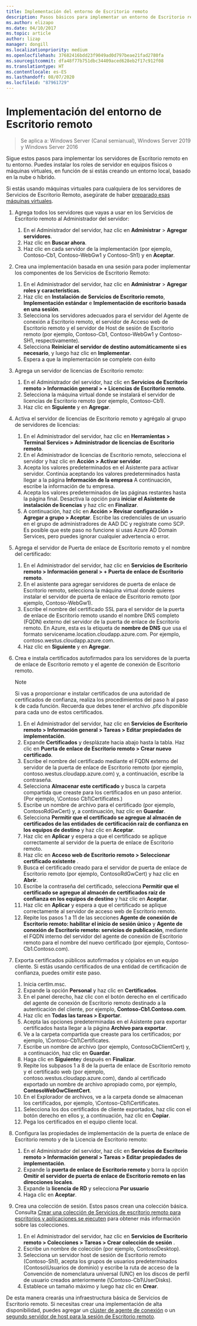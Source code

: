 ```yaml
---
title: Implementación del entorno de Escritorio remoto
description: Pasos básicos para implementar un entorno de Escritorio remoto.
ms.author: elizapo
ms.date: 04/10/2017
ms.topic: article
author: lizap
manager: dongill
ms.localizationpriority: medium
ms.openlocfilehash: 37682416bdd23f9049ad0d797beae21fad2780fa
ms.sourcegitcommit: dfa48f77b751dbc34409aced628eb2f17c912f08
ms.translationtype: HT
ms.contentlocale: es-ES
ms.lasthandoff: 08/07/2020
ms.locfileid: "87961729"
---
```

# <a name="deploy-your-remote-desktop-environment"></a>Implementación del entorno de Escritorio remoto

>Se aplica a: Windows Server (Canal semianual), Windows Server 2019 y Windows Server 2016

Sigue estos pasos para implementar los servidores de Escritorio remoto en tu entorno. Puedes instalar los roles de servidor en equipos físicos o máquinas virtuales, en función de si estás creando un entorno local, basado en la nube o híbrido.

Si estás usando máquinas virtuales para cualquiera de los servidores de Servicios de Escritorio Remoto, asegúrate de haber [preparado esas máquinas virtuales](rds-prepare-vms.md).


1.  Agrega todos los servidores que vayas a usar en los Servicios de Escritorio remoto al Administrador del servidor:
    1.  En el Administrador del servidor, haz clic en **Administrar** > **Agregar servidores**.
    2.  Haz clic en **Buscar ahora**.
    3.  Haz clic en cada servidor de la implementación (por ejemplo, Contoso-Cb1, Contoso-WebGw1 y Contoso-Sh1) y en **Aceptar**.
2.  Crea una implementación basada en una sesión para poder implementar los componentes de los Servicios de Escritorio Remoto:
    1.  En el Administrador del servidor, haz clic en **Administrar** > **Agregar roles y características**.
    2.  Haz clic en **Instalación de Servicios de Escritorio remoto**, **Implementación estándar** e **Implementación de escritorio basada en una sesión**.
    3.  Selecciona los servidores adecuados para el servidor del Agente de conexión a Escritorio remoto, el servidor de Acceso web de Escritorio remoto y el servidor de Host de sesión de Escritorio remoto (por ejemplo, Contoso-Cb1, Contoso-WebGw1 y Contoso-SH1, respectivamente).
    4.  Selecciona **Reiniciar el servidor de destino automáticamente si es necesario**, y luego haz clic en **Implementar**.
    5.  Espera a que la implementación se complete con éxito
3.  Agrega un servidor de licencias de Escritorio remoto:
    1.  En el Administrador del servidor, haz clic en **Servicios de Escritorio remoto > Información general > + Licencias de Escritorio remoto**.
    2.  Selecciona la máquina virtual donde se instalará el servidor de licencias de Escritorio remoto (por ejemplo, Contoso-Cb1).
    3.  Haz clic en **Siguiente** y en **Agregar**.
4.  Activa el servidor de licencias de Escritorio remoto y agrégalo al grupo de servidores de licencias:
    1.  En el Administrador del servidor, haz clic en **Herramientas > Terminal Services > Administrador de licencias de Escritorio remoto**.
    2.  En el Administrador de licencias de Escritorio remoto, selecciona el servidor y haz clic en **Acción > Activar servidor**.
    3.  Acepta los valores predeterminados en el Asistente para activar servidor. Continúa aceptando los valores predeterminados hasta llegar a la página **Información de la empresa** A continuación, escribe la información de tu empresa.
    4.  Acepta los valores predeterminados de las páginas restantes hasta la página final. Desactiva la opción para **iniciar el Asistente de instalación de licencias** y haz clic en **Finalizar**.
    5.  A continuación, haz clic en **Acción > Revisar configuración > Agregar a grupo > Aceptar**. Escribe las credenciales de un usuario en el grupo de administradores de AAD DC y regístrate como SCP. Es posible que este paso no funcione si usas Azure AD Domain Services, pero puedes ignorar cualquier advertencia o error.
5.  Agrega el servidor de Puerta de enlace de Escritorio remoto y el nombre del certificado:
    1.  En el Administrador del servidor, haz clic en **Servicios de Escritorio remoto > Información general > + Puerta de enlace de Escritorio remoto**.
    2.  En el asistente para agregar servidores de puerta de enlace de Escritorio remoto, selecciona la máquina virtual donde quieres instalar el servidor de puerta de enlace de Escritorio remoto (por ejemplo, Contoso-WebGw1).
    3.  Escribe el nombre del certificado SSL para el servidor de la puerta de enlace de Escritorio remoto usando el nombre DNS completo (FQDN) externo del servidor de la puerta de enlace de Escritorio remoto. En Azure, esta es la etiqueta de **nombre de DNS** que usa el formato servicename.location.cloudapp.azure.com. Por ejemplo, contoso.westus.cloudapp.azure.com.
    4.  Haz clic en **Siguiente** y en **Agregar**.
6.  Crea e instala certificados autofirmados para los servidores de la puerta de enlace de Escritorio remoto y el agente de conexión de Escritorio remoto.

       > [!NOTE]
       > Si vas a proporcionar e instalar certificados de una autoridad de certificados de confianza, realiza los procedimientos del paso h al paso k de cada función. Recuerda que debes tener el archivo .pfx disponible para cada uno de estos certificados.

    1.  En el Administrador del servidor, haz clic en **Servicios de Escritorio remoto > Información general > Tareas > Editar propiedades de implementación**.
    2.  Expande **Certificados** y desplázate hacia abajo hasta la tabla. Haz clic en **Puerta de enlace de Escritorio remoto > Crear nuevo certificado**.
    3.  Escribe el nombre del certificado mediante el FQDN externo del servidor de la puerta de enlace de Escritorio remoto (por ejemplo, contoso.westus.cloudapp.azure.com) y, a continuación, escribe la contraseña.
    4.  Selecciona **Almacenar este certificado** y busca la carpeta compartida que creaste para los certificados en un paso anterior. (Por ejemplo, \Contoso Cb1\Certificates.)
    5.  Escribe un nombre de archivo para el certificado (por ejemplo, ContosoRdGwCert) y, a continuación, haz clic en **Guardar**.
    6.  Selecciona **Permitir que el certificado se agregue al almacén de certificados de las entidades de certificación raíz de confianza en los equipos de destino** y haz clic en **Aceptar**.
    7.  Haz clic en **Aplicar** y espera a que el certificado se aplique correctamente al servidor de la puerta de enlace de Escritorio remoto.
    8.  Haz clic en **Acceso web de Escritorio remoto > Seleccionar certificado existente** .
    9.  Busca el certificado creado para el servidor de puerta de enlace de Escritorio remoto (por ejemplo, ContosoRdGwCert) y haz clic en **Abrir**.
    10. Escribe la contraseña del certificado, selecciona **Permitir que el certificado se agregue al almacén de certificados raíz de confianza en los equipos de destino** y haz clic en **Aceptar**.
    11. Haz clic en **Aplicar** y espera a que el certificado se aplique correctamente al servidor de acceso web de Escritorio remoto.
    12. Repite los pasos 1 a 11 de las secciones **Agente de conexión de Escritorio remoto: habilitar el inicio de sesión único** y **Agente de conexión de Escritorio remoto: servicios de publicación**, mediante el FQDN interno del servidor del agente de conexión de Escritorio remoto para el nombre del nuevo certificado (por ejemplo, Contoso-Cb1.Contoso.com).
7.  Exporta certificados públicos autofirmados y cópialos en un equipo cliente. Si estás usando certificados de una entidad de certificación de confianza, puedes omitir este paso.
    1.  Inicia certlm.msc.
    2.  Expande la opción **Personal** y haz clic en **Certificados**.
    3.  En el panel derecho, haz clic con el botón derecho en el certificado del agente de conexión de Escritorio remoto destinado a la autenticación del cliente, por ejemplo, **Contoso-Cb1.Contoso.com**.
    4.  Haz clic en **Todas las tareas > Exportar**.
    5.  Acepta las opciones predeterminadas en el Asistente para exportar certificados hasta llegar a la página **Archivo para exportar**.
    6.  Ve a la carpeta compartida que creaste para los certificados; por ejemplo, \Contoso-Cb1\Certificates.
    7.  Escribe un nombre de archivo (por ejemplo, ContosoCbClientCert) y, a continuación, haz clic en **Guardar**.
    8.  Haga clic en **Siguiente**y después en **Finalizar**.
    9.  Repite los subpasos 1 a 8 de la puerta de enlace de Escritorio remoto y el certificado web (por ejemplo, contoso.westus.cloudapp.azure.com), dando al certificado exportado un nombre de archivo apropiado como, por ejemplo, **ContosoWebGwClientCert**.
    10. En el Explorador de archivos, ve a la carpeta donde se almacenan los certificados, por ejemplo, \Contoso-Cb1\Certificates.
    11. Selecciona los dos certificados de cliente exportados, haz clic con el botón derecho en ellos y, a continuación, haz clic en **Copiar**.
    12. Pega los certificados en el equipo cliente local.
8.  Configura las propiedades de implementación de la puerta de enlace de Escritorio remoto y de la Licencia de Escritorio remoto:
    1.  En el Administrador del servidor, haz clic en **Servicios de Escritorio remoto > Información general > Tareas > Editar propiedades de implementación**.
    2.  Expande la **puerta de enlace de Escritorio remoto** y borra la opción **Omitir el servidor de puerta de enlace de Escritorio remoto en las direcciones locales**.
    3.  Expande la **licencia de RD** y selecciona **Por usuario**
    4.  Haga clic en **Aceptar**.
10. Crea una colección de sesión. Estos pasos crean una colección básica. Consulta [Crear una colección de Servicios de escritorio remoto para escritorios y aplicaciones se ejecuten](rds-create-collection.md) para obtener más información sobre las colecciones.

    1.  En el Administrador del servidor, haz clic en **Servicios de Escritorio remoto > Colecciones > Tareas > Crear colección de sesión** .
    2.  Escribe un nombre de colección (por ejemplo, ContosoDesktop).
    3.  Selecciona un servidor host de sesión de Escritorio remoto (Contoso-Sh1), acepta los grupos de usuarios predeterminados (Contoso\Usuarios de dominio) y escribe la ruta de acceso de la Convención de nomenclatura universal (UNC) en los discos de perfil de usuario creados anteriormente (\Contoso-Cb1\UserDisks).
    4.  Establece un tamaño máximo y luego haz clic en **Crear**.


De esta manera crearás una infraestructura básica de Servicios de Escritorio remoto. Si necesitas crear una implementación de alta disponibilidad, puedes agregar un [clúster de agente de conexión](rds-connection-broker-cluster.md) o un [segundo servidor de host para la sesión de Escritorio remoto](rds-scale-rdsh-farm.md).

